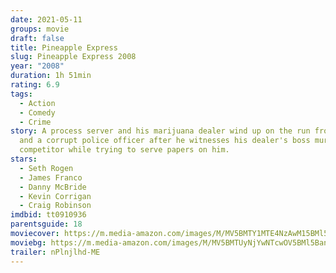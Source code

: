 ```yaml
---
date: 2021-05-11
groups: movie
draft: false
title: Pineapple Express
slug: Pineapple Express 2008
year: "2008"
duration: 1h 51min
rating: 6.9
tags:
  - Action
  - Comedy
  - Crime
story: A process server and his marijuana dealer wind up on the run from hitmen
  and a corrupt police officer after he witnesses his dealer's boss murder a
  competitor while trying to serve papers on him.
stars:
  - Seth Rogen
  - James Franco
  - Danny McBride
  - Kevin Corrigan
  - Craig Robinson
imdbid: tt0910936
parentsguide: 18
moviecover: https://m.media-amazon.com/images/M/MV5BMTY1MTE4NzAwM15BMl5BanBnXkFtZTcwNzg3Mjg2MQ@@._V1_FMjpg_UX508_.jpg
moviebg: https://m.media-amazon.com/images/M/MV5BMTUyNjYwNTcwOV5BMl5BanBnXkFtZTcwNzQxNTA4MQ@@._V1_FMjpg_UX600_.jpg
trailer: nPlnjlhd-ME
---
```

